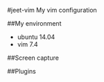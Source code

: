 #jeet-vim
My vim configuration

##My environment
* ubuntu 14.04
* vim 7.4

##Screen capture

##Plugins
